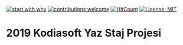 [![start with why](https://img.shields.io/badge/start%20with-why%3F-brightgreen.svg?style=flat)](https://gitlab.com/kodiasoft/intern/2019/wikis/BackEnd)
[![contributions welcome](https://img.shields.io/badge/contributions-welcome-brightgreen.svg?style=flat)](https://github.com/soullreaver/kodia-intern-project/issues)
[![HitCount](http://hits.dwyl.io/soullreaver/kodia-intern-project.svg)](http://hits.dwyl.io/soullreaver/kodia-intern-project)
[![License: MIT](https://img.shields.io/badge/License-MIT-blue.svg)](https://opensource.org/licenses/MIT)


# 2019 Kodiasoft Yaz Staj Projesi











